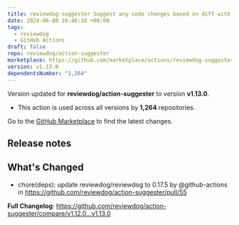```yaml
---
title: reviewdog-suggester Suggest any code changes based on diff with reviewdog
date: 2024-06-08 16:46:18 +00:00
tags:
  - reviewdog
  - GitHub Actions
draft: false
repo: reviewdog/action-suggester
marketplace: https://github.com/marketplace/actions/reviewdog-suggester-suggest-any-code-changes-based-on-diff-with-reviewdog
version: v1.13.0
dependentsNumber: "1,264"
---
```



Version updated for **reviewdog/action-suggester** to version **v1.13.0**.
- This action is used across all versions by **1,264** repositories.

Go to the [GitHub Marketplace](https://github.com/marketplace/actions/reviewdog-suggester-suggest-any-code-changes-based-on-diff-with-reviewdog) to find the latest changes.

## Release notes

## What's Changed
* chore(deps): update reviewdog/reviewdog to 0.17.5 by @github-actions in https://github.com/reviewdog/action-suggester/pull/55


**Full Changelog**: https://github.com/reviewdog/action-suggester/compare/v1.12.0...v1.13.0
